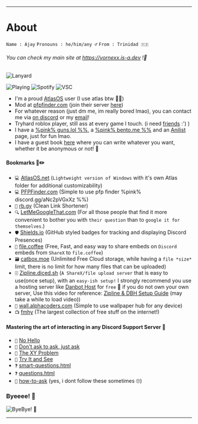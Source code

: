 ***
# About

`Name : Ajay`
`Pronouns : he/him/any ♂️`
`From : Trinidad 🇹🇹` 
     

###### You can check my main site at   https://vornexx.is-a.dev !💝

![Lanyard](https://lanyard.cnrad.dev/api/1149438819834269856?bg=1c1c1c&amp;borderRadius=25px)

![Playing](https://api.statusbadges.me/badge/playing/1149438819834269856?simple=true&style=for-the-badge&color=1c1c1c)
![Spotify](https://api.statusbadges.me/badge/spotify/1149438819834269856?simple=true&style=for-the-badge&color=1c1c1c)
![VSC](https://api.statusbadges.me/badge/vscode/1149438819834269856?simple=true&style=for-the-badge&color=1c1c1c)
- I'm a proud [AtlasOS](https://atlasos.net) user (I use atlas btw 🧑‍💻)
- Mod at [pfpfinder.com](https://pfpfinder.com) (join their server [here](https://discord.gg/aNc2pVGxXz))
- For whatever reason (just dm me, im really bored lmao), you can contact me via [on discord](https://discord.com/users/1149438819834269856) or my [email](mailto:ajay.ramnath@courvix.com)!
- Tryhard roblox player, still ass at every game I touch. (i need [friends](https://www.roblox.com/users/1016710675) :') )
- I have a [%pink% guns.lol %%](https://guns.lol/vornexx), a [%pink% bento.me %%](https://bento.me/vornexx) and an [Anilist](https://anilist.co/user/vornexx) page, just for fun lmao.
- I  have a guest book [here](https://vornexx.123guestbook.com/) where you can write whatever you want, whether it be anonymous or not! 💖


#### Bookmarks 📕✏️

- `💻` [AtlasOS.net](https://atlasos.net) (`Lightweight version of Windows` with it's own Atlas folder for additional customizability)
- `💻` [PFPFinder.com](https://pfpfinder.com) (Simple to use pfp finder %pink% discord.gg/aNc2pVGxXz %%)
- `🔗` [rb.gy](https://rb.gy) (Clean Link Shortener)
- `🔍` [LetMeGoogleThat.com](https://letmegooglethat.com) (For all those people that find it more convenient to bother you with `their question` than to `google it for themselves`.)
- `🛡️` [Shields.io](https://shields.io) (GitHub styled badges for tracking and displaying Discord Presences)
- `🏪` [file.coffee](https://file.coffee)  (Free, Fast, and easy way to share embeds on `Discord` embeds from `ShareX` to `file.coffee`)
- `🗃️` [catbox.moe](https://catbox.moe) (Unlimited Free Cloud storage, while having a `file *size*` limit, there is no limit for how many files that can be uploaded)
- `🗄️` [Zipline.diced.sh](https://zipline.diced.sh) (`A ShareX/file upload server` that is easy to use(once setup), with an `easy-ish setup!` I strongly recommend you use a hosting server like [Danbot Host](https://danbot.host/) for `free` 🤑 if you do not own your own server, Use this video for reference: [Zipline & DBH Setup Guide](https://cdn-vornexx.vercel.app/ZiplinexDBH%20setup.mp4) (may take a while to load video))
- `🧱` [wall.alphacoders.com](https://wall.alphacoders.com) (Simple to use wallpaper hub for any device)
- `📺` [fmhy](https://fmhy.net) (The largest collection of free stuff on the internet!)


#### Mastering the art of interacting in any Discord Support Server 🛂

- `👋` [No Hello](https://nohello.net)
- `🚫` [Don't ask to ask, just ask](https://dontasktoask.com)
- `🧠` [The XY Problem](https://xyproblem.info)
- `🙈` [Try It and See](https://tryitands.ee)
- `❓` [smart-questions.html](http://catb.org/~esr/faqs/smart-questions.html)
- `❓` [questions.html](http://php.earth/questions.html)
- `🧠` [how-to-ask](http://stackoverflow.com/help/how-to-ask)
(yes, i dont follow these sometimes 🙄)


### Byeeee! 🌊
![ByeBye! 💖](https://c.tenor.com/NjsosaK61UIAAAAC/tenor.gif)


***